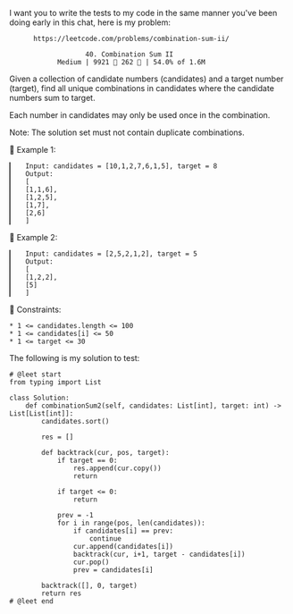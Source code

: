 I want you to write the tests to my code in the same manner you've been doing early in this chat, here is my problem:

          https://leetcode.com/problems/combination-sum-ii/
                                  
                       40. Combination Sum II
                Medium | 9921  262  | 54.0% of 1.6M



Given a collection of candidate numbers (candidates) and a target number (target), find all unique combinations in candidates where the candidate numbers sum to target.

Each number in candidates may only be used once in the combination.

Note: The solution set must not contain duplicate combinations.



󰛨 Example 1:

	▎	Input: candidates = [10,1,2,7,6,1,5], target = 8
	▎	Output: 
	▎	[
	▎	[1,1,6],
	▎	[1,2,5],
	▎	[1,7],
	▎	[2,6]
	▎	]

󰛨 Example 2:

	▎	Input: candidates = [2,5,2,1,2], target = 5
	▎	Output: 
	▎	[
	▎	[1,2,2],
	▎	[5]
	▎	]



 Constraints:

	* 1 <= candidates.length <= 100
	* 1 <= candidates[i] <= 50
	* 1 <= target <= 30







The following is my solution to test:
```
# @leet start
from typing import List

class Solution:
    def combinationSum2(self, candidates: List[int], target: int) -> List[List[int]]:
        candidates.sort()

        res = []

        def backtrack(cur, pos, target):
            if target == 0:
                res.append(cur.copy())
                return
            
            if target <= 0:
                return

            prev = -1
            for i in range(pos, len(candidates)):
                if candidates[i] == prev:
                    continue
                cur.append(candidates[i])
                backtrack(cur, i+1, target - candidates[i])
                cur.pop()
                prev = candidates[i]

        backtrack([], 0, target)
        return res
# @leet end
```
